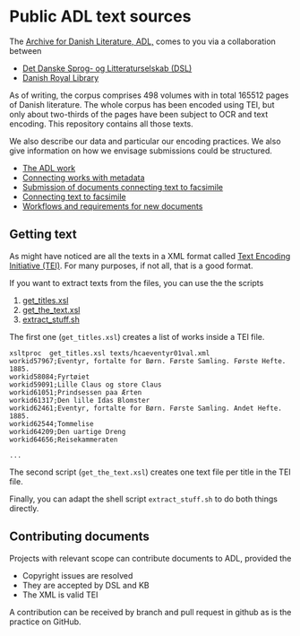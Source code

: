 # Public ADL text sources

The [Archive for Danish Literature, ADL,](http://tekster.kb.dk/adl/) comes to you via a collaboration between

* [Det Danske Sprog- og Litteraturselskab (DSL)](http://dsl.dk/)
* [Danish Royal Library](http://www.kb.dk)

As of writing, the corpus comprises 498 volumes with in total 165512
pages of Danish literature.  The whole corpus has been encoded using
TEI, but only about two-thirds of the pages have been subject to OCR
and text encoding. This repository contains all those texts. 

We also describe our data and particular our encoding practices. We
also give information on how we envisage submissions could be
structured.

* [The ADL work](work.md)
* [Connecting works with metadata](work-metadata.md)
* [Submission of documents connecting text to facsimile](submission-facsimile-text.md)
* [Connecting text to facsimile](facsimile-text.md)
* [Workflows and requirements for new documents](workflows.md)

## Getting text

As might have noticed are all the texts in a XML format called [Text
Encoding Initiative (TEI)](https://tei-c.org/). For many purposes, if
not all, that is a good format.

If you want to extract texts from the files, you can use the the scripts

1. [get_titles.xsl](get_titles.xsl)
1. [get_the_text.xsl](get_the_text.xsl)
1. [extract_stuff.sh](extract_stuff.sh)

The first one (`get_titles.xsl`) creates a list of works inside a TEI file.

```
xsltproc  get_titles.xsl texts/hcaeventyr01val.xml 
workid57967;Eventyr, fortalte for Børn. Første Samling. Første Hefte. 1885.
workid58084;Fyrtøiet
workid59091;Lille Claus og store Claus
workid61051;Prindsessen paa Ærten
workid61317;Den lille Idas Blomster
workid62461;Eventyr, fortalte for Børn. Første Samling. Andet Hefte. 1885.
workid62544;Tommelise
workid64209;Den uartige Dreng
workid64656;Reisekammeraten

...

```
The second script (`get_the_text.xsl`) creates one text file per title in the TEI file.

Finally, you can adapt the shell script `extract_stuff.sh` to do both things directly.

## Contributing documents

Projects with relevant scope can contribute documents to ADL, provided the

* Copyright issues are resolved
* They are accepted by DSL and KB
* The XML is valid TEI

A contribution can be received by branch and pull request in github as
is the practice on GitHub.




